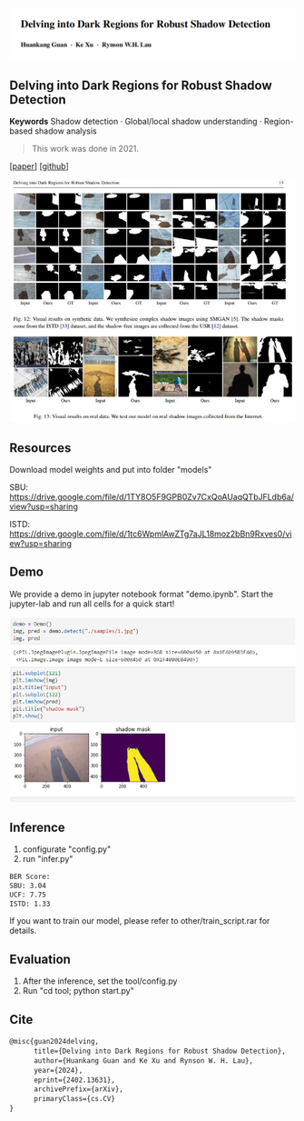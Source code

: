 ![image-20220814170427728](other/title.png)

## Delving into Dark Regions for Robust Shadow Detection
**Keywords** Shadow detection *·* Global/local shadow understanding *·* Region-based shadow analysis

> This work was done in 2021.

[<a href="https://arxiv.org/abs/2402.13631">paper</a>] [<a href="https://github.com/guanhuankang/ShadowDetection2021">github</a>]

![visual](other/more_visual.jpg)

## Resources

Download model weights and put into folder "models"

SBU: https://drive.google.com/file/d/1TY8O5F9GPB0Zv7CxQoAUaqQTbJFLdb6a/view?usp=sharing

ISTD: https://drive.google.com/file/d/1tc6WpmlAwZTg7aJL18moz2bBn9Rxves0/view?usp=sharing



## Demo

We provide a demo in jupyter notebook format "demo.ipynb". Start the jupyter-lab and run all cells for a quick start!

![image-20220814171349944](other/demo.png)



## Inference

1. configurate "config.py"
2. run "infer.py"

```
BER Score:
SBU: 3.04
UCF: 7.75
ISTD: 1.33
```



If you want to train our model, please refer to other/train_script.rar for details.



## Evaluation

1. After the inference, set the tool/config.py
2. Run "cd tool; python start.py"

## Cite
```html
@misc{guan2024delving,
      title={Delving into Dark Regions for Robust Shadow Detection}, 
      author={Huankang Guan and Ke Xu and Rynson W. H. Lau},
      year={2024},
      eprint={2402.13631},
      archivePrefix={arXiv},
      primaryClass={cs.CV}
}
```

